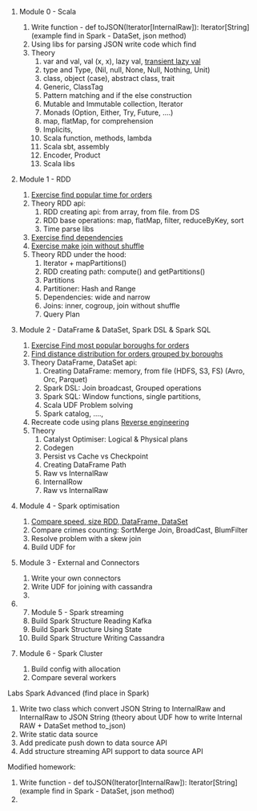 1. Module 0 - Scala
   1. Write function - def toJSON(Iterator[InternalRaw]): Iterator[String] (example find in Spark - DataSet, json method)
   2. Using libs for parsing JSON write code which find 
   3. Theory
      1. var and val, val (x, x), lazy val, [transient lazy val](http://fdahms.com/2015/10/14/scala-and-the-transient-lazy-val-pattern/)
      2. type and Type, (Nil, null, None, Null, Nothing, Unit)
      3. class, object (case), abstract class, trait  
      4. Generic, ClassTag
      5. Pattern matching and if the else construction
      6. Mutable and Immutable collection, Iterator
      7. Monads (Option, Either, Try, Future, ....)
      8. map, flatMap, for comprehension
      9. Implicits,
      10. Scala function, methods, lambda
      11. Scala sbt, assembly
      12. Encoder, Product
      13. Scala libs
2. Module 1 - RDD
    1. [Exercise find popular time for orders](src/main/scala/ch3batch/lowlevel/DemoRDD.scala)
    2. Theory RDD api:
       1. RDD creating api: from array, from file. from DS
       2. RDD base operations: map, flatMap, filter, reduceByKey, sort 
       3. Time parse libs
    3. [Exercise find dependencies](src/main/scala/ch3batch/lowlevel/FindDependencies.scala)
    4. [Exercise make join without shuffle](src/main/scala/ch3batch/lowlevel/Join.scala)
    5. Theory RDD under the hood:
       1. Iterator + mapPartitions()
       2. RDD creating path: compute() and getPartitions()
       3. Partitions
       4. Partitioner: Hash and Range
       5. Dependencies: wide and narrow
       6. Joins: inner, cogroup, join without shuffle
       7. Query Plan
3. Module 2 - DataFrame & DataSet, Spark DSL & Spark SQL 
    1. [Exercise Find most popular boroughs for orders](src/main/scala/ch3batch/highlevel/DemoDataFrame.scala)
    2. [Find distance distribution for orders grouped by boroughs](src/main/scala/ch3batch/highlevel/DemoDataSet.scala)
    3. Theory DataFrame, DataSet api:
       1. Creating DataFrame: memory, from file (HDFS, S3, FS) (Avro, Orc, Parquet)
       2. Spark DSL: Join broadcast, Grouped operations
       3. Spark SQL: Window functions, single partitions, 
       4. Scala UDF Problem solving
       5. Spark catalog, ....,
    4. Recreate code using plans [Reverse engineering](src/main/scala/ch3batch/highlevel/dataframe.scala)
    5. Theory 
       1. Catalyst Optimiser: Logical & Physical plans
       2. Codegen
       3. Persist vs Cache vs Checkpoint
       4. Creating DataFrame Path
       5. Raw vs InternalRaw
       6. InternalRow
       7. Raw vs InternalRaw
4. Module 4 - Spark optimisation
    1. [Compare speed, size RDD, DataFrame, DataSet](src/main/scala/ch3batch/highlevel/DataFrameVsRDD.scala)
    2. Compare crimes counting: SortMerge Join, BroadCast, BlumFilter
    3. Resolve problem with a skew join
    4. Build UDF for
5. Module 3 - External and Connectors
    1. Write your own connectors
    2. Write UDF for joining with cassandra
    3.

6. 7. Module 5 - Spark streaming
    1. Build Spark Structure Reading Kafka
    2. Build Spark Structure Using State
    3. Build Spark Structure Writing Cassandra
8. Module 6 - Spark Cluster
    1. Build config with allocation
    2. Compare several workers






Labs Spark Advanced (find place in Spark)
1. Write two class which convert JSON String to InternalRaw and InternalRaw to JSON String (theory about UDF how to write Internal RAW + DataSet method to_json)
2. Write static data source
3. Add predicate push down to data source API
4. Add structure streaming API support to data source API

Modified homework:
1. Write function - def toJSON(Iterator[InternalRaw]): Iterator[String] (example find in Spark - DataSet, json method)
2. 